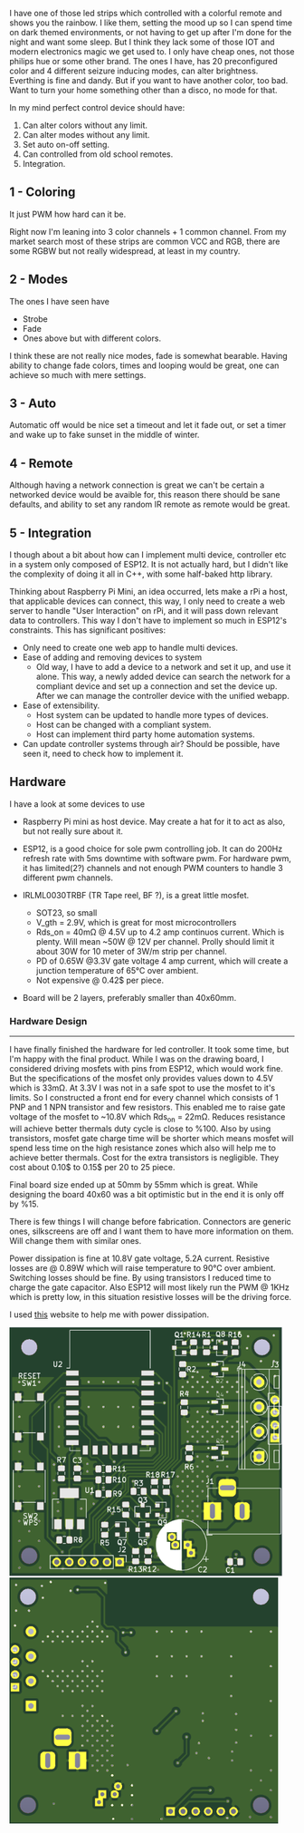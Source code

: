 I have one of those led strips which controlled with a colorful remote and shows you the rainbow. I like them, setting the mood up so I can spend time on dark themed environments, or not having to get up after I'm done for the night and want some sleep.
But I think they lack some of those IOT and modern electronics magic we get used to. I only have cheap ones, not those philips hue or some other brand. 
The ones I have, has 20 preconfigured color and 4 different seizure inducing modes, can alter brightness. Everthing is fine and dandy. But if you want to have another color, too bad. Want to turn your home something other than a disco, no mode for that.

In my mind perfect control device should have:
1. Can alter colors without any limit.
2. Can alter modes without any limit.
3. Set auto on-off setting.
4. Can controlled from old school remotes.
5. Integration.

## 1 - Coloring

It just PWM how hard can it be. 

Right now I'm leaning into 3 color channels + 1 common channel. From my market search most of these strips are common VCC and RGB, there are some RGBW but not really widespread, at least in my country.

## 2 - Modes

The ones I have seen have

- Strobe
- Fade
- Ones above but with different colors.

I think these are not really nice modes, fade is somewhat bearable. Having ability to change fade colors, times and looping would be great, one can achieve so much with mere settings. 

## 3 - Auto

Automatic off would be nice set a timeout and let it fade out, or set a timer and wake up to fake sunset in the middle of winter.

## 4 - Remote

Although having a network connection is great we can't be certain a networked device would be avaible for, this reason there should be sane defaults, and ability to set any random IR remote as remote would be great. 

## 5 - Integration

I though about a bit about how can I implement multi device, controller etc in a system only composed of ESP12. It is not actually hard, but I didn't like the complexity of doing it all in C++, with some half-baked http library.

Thinking about Raspberry Pi Mini, an idea occurred, lets make a rPi a host, that applicable devices can connect, this way, I only need to create a web server to handle "User Interaction" on rPi, and it will pass down relevant data to controllers. This way I don't have to implement so much in ESP12's constraints. This has significant positives:

- Only need to create one web app to handle multi devices.
- Ease of adding and removing devices to system
  - Old way, I have to add a device to a network and set it up, and use it alone. This way, a newly added device can search the network for a compliant device and set up a connection and set the device up. After we can manage the controller device with the unified webapp.
- Ease of extensibility. 
  - Host system can be updated to handle more types of devices.
  - Host can be changed with a compliant system.
  - Host can implement third party home automation systems.
- Can update controller systems through air? Should be possible, have seen it, need to check how to implement it.

## Hardware

I have a look at some devices to use

- Raspberry Pi mini as host device. May create a hat for it to act as also, but not really sure about it.

- ESP12, is a good choice for sole pwm controlling job. It can do 200Hz refresh rate with 5ms downtime with software pwm. For hardware pwm, it has limited(2?) channels and not enough PWM counters to handle 3 different pwm channels.
- IRLML0030TRBF (TR Tape reel, BF ?), is a great little mosfet.
  - SOT23, so small
  - V_gth = 2.9V, which is great for most microcontrollers
  - Rds_on = 40mΩ @ 4.5V up to 4.2 amp continuos current. Which is plenty. Will mean ~50W @ 12V per channel. Prolly should limit it about 30W for 10 meter of 3W/m strip per channel.
  - PD of 0.65W @3.3V gate voltage 4 amp current, which will create a junction temperature of 65°C over ambient.
  - Not expensive @ 0.42$ per piece.
- Board will be 2 layers, preferably smaller than 40x60mm.



### Hardware Design

---

I have finally finished the hardware for led controller. It took some time, but I'm happy with the final product. While I was on the drawing board, I considered driving mosfets with pins from ESP12, which would work fine. But the specifications of the mosfet only provides values down to 4.5V which is 33mΩ. At 3.3V I was not in a safe spot to use the mosfet to it's limits. So I constructed a front end for every channel which consists of 1 PNP and 1 NPN transistor and few resistors. This enabled me to raise gate voltage of the mosfet to ~10.8V which Rds<sub>on</sub> = 22mΩ. Reduces resistance will achieve better thermals duty cycle is close to %100. Also by using transistors, mosfet gate charge time will be shorter which means mosfet will spend less time on the high resistance zones which also will help me to achieve better thermals. Cost for the extra transistors is negligible. They cost about 0.10$ to 0.15$ per 20 to 25 piece.

Final board size ended up at 50mm by 55mm which is great. While designing the board 40x60 was a bit optimistic but in the end it is only off by %15.

There is few things I will change before fabrication. Connectors are generic ones, silkscreens are off and I want them to have more information on them. Will change them with similar ones.

Power dissipation is fine at 10.8V gate voltage, 5.2A current. Resistive losses are @ 0.89W which will raise temperature to 90°C over ambient. Switching losses should be fine. By using transistors I reduced time to charge the gate capacitor. Also ESP12 will most likely run the PWM @ 1KHz which is pretty low, in this situation resistive losses will be the driving force. 

I used [this](https://www.electronicdesign.com/boards/calculate-dissipation-mosfets-high-power-supplies) website to help me with power dissipation.



<img src="hardware/led_controller/led_controller_front.png" alt="Front" style="zoom:75%;" />

<img src="hardware/led_controller/led_controller_back.png" alt="Back" style="zoom:75%;" />